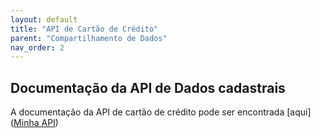 ```yaml
---
layout: default
title: "API de Cartão de Crédito"
parent: "Compartilhamento de Dados"
nav_order: 2
---
```


## Documentação da API de Dados cadastrais

A documentação da API de cartão de crédito pode ser encontrada [aqui]([Minha API][API-Cartão-de-crédito])

[API-Cartão-de-crédito]: /swagger-ui/index.html?api=Cartão-de-crédito
